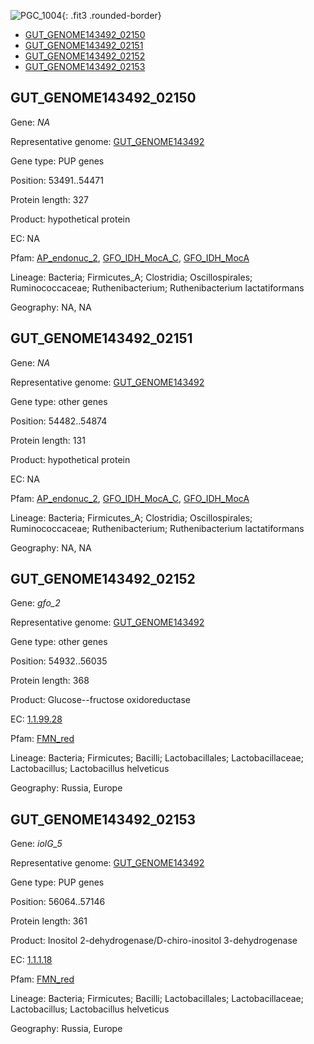 ![PGC_1004](../static/images/Clusters_figure/PGC_1004.jpg){: .fit3 .rounded-border}

<ul id="myTab" class="nav nav-tabs">
  <li class="active">
        <a href="#tab1" data-toggle="tab">GUT_GENOME143492_02150</a>
  </li>
<li><a href="#tab2" data-toggle="tab">GUT_GENOME143492_02151</a></li>
<li><a href="#tab3" data-toggle="tab">GUT_GENOME143492_02152</a></li>
<li><a href="#tab4" data-toggle="tab">GUT_GENOME143492_02153</a></li>
</ul>

<div id="myTabContent" class="tab-content">
  <div class="tab-pane fade in active" id="tab1">

<h2 id="GUT_GENOME143492_02150">GUT_GENOME143492_02150</h2>
<p>Gene: <em>NA</em>
<p>Representative genome: <a href="https://www.ebi.ac.uk/metagenomics/genomes/MGYG-HGUT-03682">GUT_GENOME143492</a></p>
<p>Gene type: PUP genes</p>
<p>Position: 53491..54471</p>
<p>Protein length: 327</p>
<p>Product: hypothetical protein</p>
<p>EC: NA</p>
<p>Pfam: <a href="http://pfam.xfam.org/family/AP_endonuc_2">AP_endonuc_2</a>, <a href="http://pfam.xfam.org/family/GFO_IDH_MocA_C">GFO_IDH_MocA_C</a>, <a href="http://pfam.xfam.org/family/GFO_IDH_MocA">GFO_IDH_MocA</a></p>
<p>Lineage: Bacteria; Firmicutes_A; Clostridia; Oscillospirales; Ruminococcaceae; Ruthenibacterium; Ruthenibacterium lactatiformans</p>
<p>Geography: NA, NA</p>
  </div>

  <div class="tab-pane fade" id="tab2">

<h2 id="GUT_GENOME143492_02151">GUT_GENOME143492_02151</h2>
<p>Gene: <em>NA</em></p>
<p>Representative genome: <a href="https://www.ebi.ac.uk/metagenomics/genomes/MGYG-HGUT-03682">GUT_GENOME143492</a></p>
<p>Gene type: other genes</p>
<p>Position: 54482..54874</p>
<p>Protein length: 131</p>
<p>Product: hypothetical protein</p>
<p>EC: NA</p>
<p>Pfam: <a href="http://pfam.xfam.org/family/AP_endonuc_2">AP_endonuc_2</a>, <a href="http://pfam.xfam.org/family/GFO_IDH_MocA_C">GFO_IDH_MocA_C</a>, <a href="http://pfam.xfam.org/family/GFO_IDH_MocA">GFO_IDH_MocA</a></p>
<p>Lineage: Bacteria; Firmicutes_A; Clostridia; Oscillospirales; Ruminococcaceae; Ruthenibacterium; Ruthenibacterium lactatiformans</p>
<p>Geography: NA, NA</p>

  </div>
  <div class="tab-pane fade" id="tab3">

<h2 id="GUT_GENOME143492_02152">GUT_GENOME143492_02152</h2>
<p>Gene: <em>gfo_2</em></p>
<p>Representative genome: <a href="https://www.ebi.ac.uk/metagenomics/genomes/MGYG-HGUT-02384">GUT_GENOME143492</a></p>
<p>Gene type: other genes</p>
<p>Position: 54932..56035</p>
<p>Protein length: 368</p>
<p>Product: Glucose--fructose oxidoreductase</p>
<p>EC: <a href="https://www.brenda-enzymes.org/enzyme.php?ecno=1.1.99.28">1.1.99.28</a></p>
<p>Pfam: <a href="http://pfam.xfam.org/family/FMN_red">FMN_red</a></p>

<p>Lineage: Bacteria; Firmicutes; Bacilli; Lactobacillales; Lactobacillaceae; Lactobacillus; Lactobacillus helveticus</p>
<p>Geography: Russia, Europe</p>

  </div>
  <div class="tab-pane fade" id="tab4">

<h2 id="GUT_GENOME143492_02153">GUT_GENOME143492_02153</h2>
<p>Gene: <em>iolG_5</em></p>
<p>Representative genome: <a href="https://www.ebi.ac.uk/metagenomics/genomes/MGYG-HGUT-02384">GUT_GENOME143492</a></p>
<p>Gene type: PUP genes</p>
<p>Position: 56064..57146</p>
<p>Protein length: 361</p>
<p>Product: Inositol 2-dehydrogenase/D-chiro-inositol 3-dehydrogenase</p>
<p>EC: <a href="https://www.brenda-enzymes.org/enzyme.php?ecno=1.1.1.18">1.1.1.18</a></p>
<p>Pfam: <a href="http://pfam.xfam.org/family/FMN_red">FMN_red</a></p>

<p>Lineage: Bacteria; Firmicutes; Bacilli; Lactobacillales; Lactobacillaceae; Lactobacillus; Lactobacillus helveticus</p>
<p>Geography: Russia, Europe</p>

  </div>
</div>
